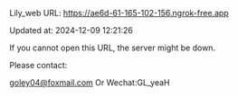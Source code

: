 Lily_web URL: https://ae6d-61-165-102-156.ngrok-free.app

Updated at: 2024-12-09 12:21:26

If you cannot open this URL, the server might be down.

Please contact: 

goley04@foxmail.com Or Wechat:GL_yeaH